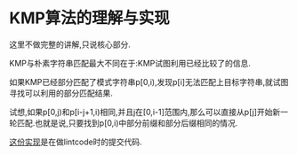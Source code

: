 KMP算法的理解与实现
===


这里不做完整的讲解,只说核心部分.



KMP与朴素字符串匹配最大不同在于:KMP试图利用已经比较了的信息.

如果KMP已经部分匹配了模式字符串p[0,i),发现p[i]无法匹配上目标字符串,就试图寻找可以利用的部分匹配结果.

试想,如果p[0,j)和p[i-j+1,i)相同,并且j在[0,i-1]范围内,那么可以直接从p[j]开始新一轮匹配.也就是说,只要找到p[0,i)中部分前缀和部分后缀相同的情况.


[这份实现](kmp.cpp)是在做lintcode时的提交代码.